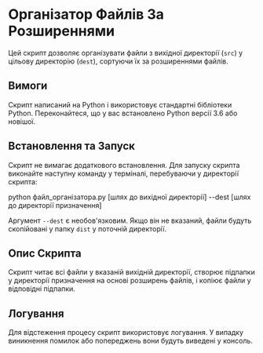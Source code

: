 # Організатор Файлів За Розширеннями

Цей скрипт дозволяє організувати файли з вихідної директорії (`src`) у цільову
директорію (`dest`), сортуючи їх за розширеннями файлів.

## Вимоги

Скрипт написаний на Python і використовує стандартні бібліотеки Python.
Переконайтеся, що у вас встановлено Python версії 3.6 або новішої.

## Встановлення та Запуск

Скрипт не вимагає додаткового встановлення. Для запуску скрипта виконайте
наступну команду у терміналі, перебуваючи у директорії скрипта:

python файл_організатора.py [шлях до вихідної директорії]
--dest [шлях до директорії призначення]

Аргумент `--dest` є необов'язковим. Якщо він не вказаний, файли будуть
скопійовані у папку `dist` у поточній директорії.

## Опис Скрипта

Скрипт читає всі файли у вказаній вихідній директорії, створює
підпапки у директорії призначення на основі розширень файлів,
і копіює файли у відповідні підпапки.

## Логування

Для відстеження процесу скрипт використовує логування. У випадку виникнення
помилок або попереджень вони будуть виведені у консоль.
